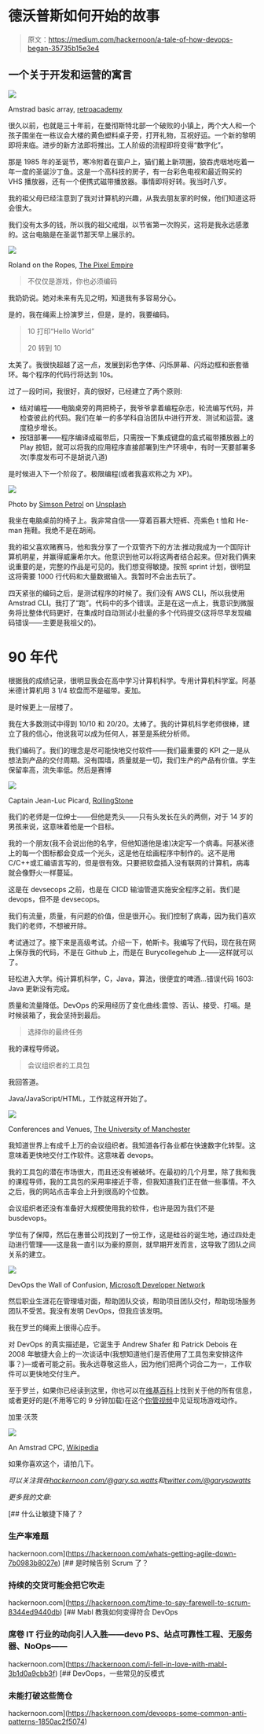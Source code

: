 # 德沃普斯如何开始的故事

> 原文：<https://medium.com/hackernoon/a-tale-of-how-devops-began-35735b15e3e4>

## 一个关于开发和运营的寓言

![](img/96968261c0214ef523406e627f8295e1.png)

Amstrad basic array, [retroacademy](https://www.retroacademy.it/2018/10/10/retrocomputers/amstrad-cpc-i-tiles/3581/attachment/code_map_lessons/)

很久以前，也就是三十年前，在曼彻斯特北部一个破败的小镇上，两个大人和一个孩子围坐在一栋议会大楼的黄色塑料桌子旁，打开礼物，互祝好运。一个新的黎明即将来临。进步的新方法即将推出。工人阶级的流程即将变得“数字化”。

那是 1985 年的圣诞节，寒冷附着在窗户上，猫们戴上新项圈，狼吞虎咽地吃着一年一度的圣诞沙丁鱼。这是一个高科技的房子，有一台彩色电视和最近购买的 VHS 播放器，还有一个便携式磁带播放器。事情即将好转。我当时八岁。

我的祖父母已经注意到了我对计算机的兴趣，从我去朋友家的时候，他们知道这将会很大。

我们没有太多的钱，所以我的祖父戒烟，以节省第一次购买，这将是我永远感激的。这台电脑是在圣诞节那天早上展示的。

![](img/40fce0cd3e1bcf8014728667814c82a8.png)

Roland on the Ropes, [The Pixel Empire](http://www.thepixelempire.net/roland-on-the-ropes-cpc-review.html)

> 不仅仅是游戏，你也必须编码

我奶奶说。她对未来有先见之明，知道我有多容易分心。

是的，我在绳索上扮演罗兰，但是，是的，我要编码。

> 10 打印“Hello World”
> 
> 20 转到 10

太美了。我很快超越了这一点，发展到彩色字体、闪烁屏幕、闪烁边框和嵌套循环。每个程序的代码行将达到 10s。

过了一段时间，我很好，真的很好，已经建立了两个原则:

*   结对编程——电脑桌旁的两把椅子，我爷爷拿着编程杂志，轮流编写代码，并检查彼此的代码。我们在单一的多学科自治团队中进行开发、测试和运营。速度稳步增长。
*   按钮部署——程序编译成磁带后，只需按一下集成键盘的盒式磁带播放器上的 Play 按钮，就可以将我的应用程序直接部署到生产环境中，有时一天要部署多次(季度发布可不是胡说八道)

是时候进入下一个阶段了。极限编程(或者我喜欢称之为 XP)。

![](img/2e299e6887175371012af375c2da3a5e.png)

Photo by [Simson Petrol](https://unsplash.com/photos/IojCPQ2rWe8?utm_source=unsplash&utm_medium=referral&utm_content=creditCopyText) on [Unsplash](https://unsplash.com/search/photos/horse-racing?utm_source=unsplash&utm_medium=referral&utm_content=creditCopyText)

我坐在电脑桌前的椅子上。我非常自信——穿着百慕大短裤、亮紫色 t 恤和 He-man 拖鞋。我绝不是在胡闹。

我的祖父喜欢赌赛马，他和我分享了一个双管齐下的方法:推动我成为一个国际计算机明星，并赢得威廉希尔大。他意识到他可以将这两者结合起来。但对我们俩来说重要的是，完整的作品是可见的。我们想变得敏捷。按照 sprint 计划，很明显这将需要 1000 行代码和大量数据输入。我暂时不会出去玩了。

四天紧张的编码之后，是测试程序的时候了。我们没有 AWS CLI，所以我使用 Amstrad CLI。我打了“跑”。代码中的多个错误。正是在这一点上，我意识到微服务将比整体代码更好，在集成时自动测试小批量的多个代码提交(这将尽早发现编码错误——主要是我祖父的)。

# 90 年代

根据我的成绩记录，很明显我会在高中学习计算机科学。专用计算机科学室。阿基米德计算机用 3 1/4 软盘而不是磁带。麦加。

是时候更上一层楼了。

我在大多数测试中得到 10/10 和 20/20。太棒了。我的计算机科学老师很棒，建立了我的信心，他说我可以成为任何人，甚至是系统分析师。

我们编码了。我们的理念是尽可能快地交付软件——我们最重要的 KPI 之一是从想法到产品的交付周期。没有围墙，质量就是一切，我们生产的产品有价值。学生保留率高，流失率低。然后是赛博

![](img/21fe91cc78aac11d51419d62038dc4f4.png)

Captain Jean-Luc Picard, [RollingStone](https://www.rollingstone.com/tv/tv-news/star-trek-plans-new-tv-series-with-patrick-stewarts-jean-luc-picard-706697/)

我们的老师是一位绅士——但他是秃头——只有头发长在头的两侧，对于 14 岁的男孩来说，这意味着他是一个目标。

我的一个朋友(我不会说出他的名字，但他知道他是谁)决定写一个病毒。阿基米德上的每一个图标都会变成一个光头，这是他在绘画程序中制作的。这不是用 C/C++或汇编语言写的，但是很有效。只要把软盘插入没有联网的计算机，病毒就会像野火一样蔓延。

这是在 devsecops 之前，也是在 CICD 输油管道实施安全程序之前。我们是 devops，但不是 devsecops。

我们有流量，质量，有问题的价值，但是很开心。我们控制了病毒，因为我们喜欢我们的老师，不想被开除。

考试通过了。接下来是高级考试。介绍一下，帕斯卡。我编写了代码，现在我在网上保存我的代码，不是在 Github 上，而是在 Burycollegehub 上——这样就可以了。

轻松进入大学。纯计算机科学，C，Java，算法，很便宜的啤酒…错误代码 1603: Java 更新没有完成。

质量和流量降低。DevOps 的采用经历了变化曲线:震惊、否认、接受、打嗝。是时候装箱了，我会坚持到最后。

> 选择你的最终任务

我的课程导师说。

> 会议组织者的工具包

我回答道。

Java/JavaScript/HTML，工作就这样开始了。

![](img/fde54361a7f665a456f72f9b05021921.png)

Conferences and Venues, [The University of Manchester](http://www.conference.manchester.ac.uk/)

我知道世界上有成千上万的会议组织者。我知道各行各业都在快速数字化转型。这意味着更快地交付工作软件。这意味着 devops。

我的工具包的潜在市场很大，而且还没有被破坏。在最初的几个月里，除了我和我的课程导师，我的工具包的采用率接近于零，但我知道我们正在做一些事情。不久之后，我的网站点击率会上升到很高的个位数。

会议组织者还没有准备好大规模使用我的软件，也许是因为我们不是 busdevops。

学位有了保障，然后在惠普公司找到了一份工作，这是硅谷的诞生地，通过四处走动进行管理——这是我一直引以为豪的原则，就早期开发而言，这导致了团队之间关系的建立。

![](img/fd956647b558339c6ca1c9c0757f74ca.png)

DevOps the Wall of Confusion, [Microsoft Developer Network](https://blogs.msdn.microsoft.com/uk_faculty_connection/2016/06/23/devops-the-wall-of-confusion-understanding-the-basics-of-devops/)

然后职业生涯花在管理墙对面，帮助团队交谈，帮助项目团队交付，帮助现场服务团队不受苦。我没有发明 DevOps，但我应该发明。

我在罗兰的绳索上很得心应手。

对 DevOps 的真实描述是，它诞生于 Andrew Shafer 和 Patrick Debois 在 2008 年敏捷大会上的一次谈话中(我想知道他们是否使用了工具包来安排这件事？)—或者可能之前。我永远尊敬这些人，因为他们把两个词合二为一，工作软件可以更快地交付生产。

至于罗兰，如果你已经读到这里，你也可以在[维基百科](https://en.wikipedia.org/wiki/Roland_(game_character))上找到关于他的所有信息，或者更好的是(不用等它的 9 分钟加载)在这个[你管视频](https://www.youtube.com/watch?v=AdJ4teJLI6c)中见证现场游戏动作。

加里·沃茨

![](img/1d26ed81a307232ea0f5ff6126581840.png)

An Amstrad CPC, [Wikipedia](https://en.m.wikipedia.org/wiki/Amstrad_CPC)

如果你喜欢这个，请拍几下。

*可以关注我在*[*hackernoon.com/@gary.sa.watts*](https://hackernoon.com/@gary.sa.watts)*和*[*twitter.com/@garysawatts*](https://twitter.com/@garysawatts)

*更多我的文章:*

[](https://hackernoon.com/whats-getting-agile-down-7b0983b8027e) [## 什么让敏捷下降了？

### 生产率难题

hackernoon.com](https://hackernoon.com/whats-getting-agile-down-7b0983b8027e) [](https://hackernoon.com/time-to-say-farewell-to-scrum-8344ed9440db) [## 是时候告别 Scrum 了？

### 持续的交货可能会把它吹走

hackernoon.com](https://hackernoon.com/time-to-say-farewell-to-scrum-8344ed9440db) [](https://hackernoon.com/i-fell-in-love-with-mabl-3b1d0a9cbb3f) [## Mabl 教我如何变得符合 DevOps

### 席卷 IT 行业的动向引人入胜——devo PS、站点可靠性工程、无服务器、NoOps——

hackernoon.com](https://hackernoon.com/i-fell-in-love-with-mabl-3b1d0a9cbb3f) [](https://hackernoon.com/devoops-some-common-anti-patterns-1850ac2f5074) [## DevOops，一些常见的反模式

### 未能打破这些筒仓

hackernoon.com](https://hackernoon.com/devoops-some-common-anti-patterns-1850ac2f5074)